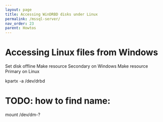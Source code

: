 ```yaml
---
layout: page
title: Accessing WinDRBD disks under Linux
permalink: /mssql-server/
nav_order: 23
parent: Howtos
---
```


# [](#header-1) Accessing Linux files from Windows

Set disk offline
Make resource Secondary on Windows
Make resource Primary on Linux

kpartx -a /dev/drbd<n>

# TODO: how to find name:
mount /dev/dm-?

